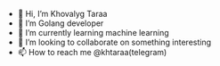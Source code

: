 - 👋 Hi, I’m Khovalyg Taraa
- 👀 I’m Golang developer
- 🌱 I’m currently learning machine learning
- 💞️ I’m looking to collaborate on something interesting
- 📫 How to reach me @khtaraa(telegram)

<!---
KhovalygTaraa/KhovalygTaraa is a ✨ special ✨ repository because its `README.md` (this file) appears on your GitHub profile.
You can click the Preview link to take a look at your changes.
--->
